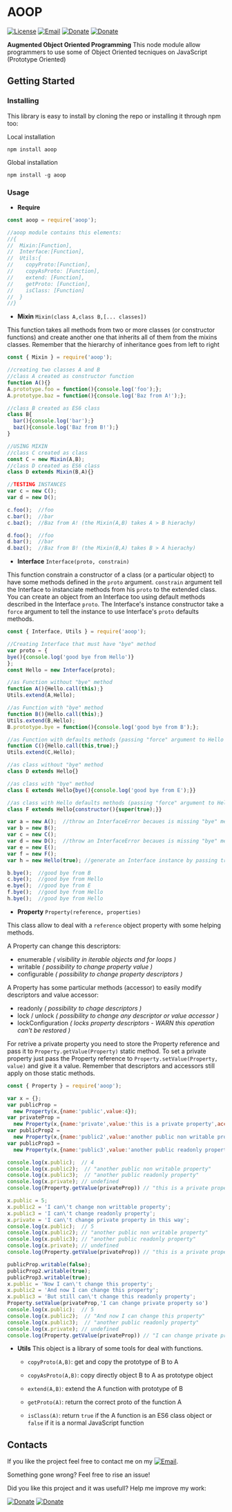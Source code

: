# AOOP
[![License](https://img.shields.io/badge/License-MIT-1a237e.svg)](./LICENSE)
[![Email](https://img.shields.io/badge/Contact-email-00897b.svg)](mailto:daniele.domenichelli.5+ddomen@gmail.com)
[![Donate](https://img.shields.io/badge/Donate-PayPal-4caf50.svg)](https://www.paypal.com/cgi-bin/webscr?cmd=_donations&business=6QCNG6UMSRCPC&lc=GB&item_name=ddomen&item_number=aoop&no_note=0&cn=Add%20a%20message%3a&no_shipping=2&currency_code=EUR&bn=PP%2dDonationsBF%3abtn_donate_SM%2egif%3aNonHosted)
[![Donate](https://img.shields.io/badge/Donate-bitcoin-4caf50.svg)](https://blockchain.info/payment_request?address=1FTkcYbdwsHEbJBS3c1xD62KKCKskT14AE&amount_local=5&currency=EUR&nosavecurrency=true&message=ddomen%20software)

**Augmented Object Oriented Programming**
This node module allow programmers to use some of Object Oriented tecniques on JavaScript (Prototype Oriented)

## Getting Started
### Installing
This library is easy to install by cloning the repo or installing it through npm too:

Local installation
```
npm install aoop
```
Global installation
```
npm install -g aoop
```
### Usage
* **Require**
```javascript
const aoop = require('aoop');

//aoop module contains this elements:
//{
//  Mixin:[Function],
//  Interface:[Function],
//  Utils:{
//    copyProto:[Function],
//    copyAsProto: [Function],
//    extend: [Function],
//    getProto: [Function],
//    isClass: [Function]
//  }
//}

```
* **Mixin**  `Mixin(class A,class B,[... classes])`

This function takes all methods from two or more classes (or constructor functions) and create another one that inherits all of them from the mixins classes. Remember that the hierarchy of inheritance goes from left to right
```javascript
const { Mixin } = require('aoop');

//creating two classes A and B
//class A created as constructor function
function A(){}
A.prototype.foo = function(){console.log('foo');};
A.prototype.baz = function(){console.log('Baz from A!');};

//class B created as ES6 class
class B{
  bar(){console.log('bar');}
  baz(){console.log('Baz from B!');}
}

//USING MIXIN
//class C created as class
const C = new Mixin(A,B);
//class D created as ES6 class
class D extends Mixin(B,A){}

//TESTING INSTANCES
var c = new C();
var d = new D();

c.foo();  //foo
c.bar();  //bar
c.baz();  //Baz from A! (the Mixin(A,B) takes A > B hierachy)

d.foo();  //foo
d.bar();  //bar
d.baz();  //Baz from B! (the Mixin(B,A) takes B > A hierachy)
```
* **Interface**  `Interface(proto, constrain)`

This function constrain a constructor of a class (or a particular object) to have some methods defined in the `proto` argument. `constrain` argument tell the Interface to instanciate methods from his `proto` to the extended class.
You can create an object from an Interface too using default methods described in the Interface `proto`. The Interface's instance constructor take a `force` argument to tell the instance to use Interface's `proto` defaults methods.
```javascript
const { Interface, Utils } = require('aoop');

//Creating Interface that must have "bye" method
var proto = {
bye(){console.log('good bye from Hello')}
};
const Hello = new Interface(proto);

//as Function without "bye" method
function A(){Hello.call(this);}
Utils.extend(A,Hello);

//as Function with "bye" method
function B(){Hello.call(this);}
Utils.extend(B,Hello);
B.prototype.bye = function(){console.log('good bye from B');};

//as Function with defaults methods (passing "force" argument to Hello Interface)
function C(){Hello.call(this,true);}
Utils.extend(C,Hello);

//as class without "bye" method
class D extends Hello{}

//as class with "bye" method
class E extends Hello{bye(){console.log('good bye from E');}}

//as class with Hello defaults methods (passing "force" argument to Hello Interface)
class F extends Hello{constructor(){super(true);}}

var a = new A();  //throw an InterfaceError becaues is missing "bye" method
var b = new B();
var c = new C();
var d = new D();  //throw an InterfaceError becaues is missing "bye" method
var e = new E();
var f = new F();
var h = new Hello(true); //generate an Interface instance by passing true as "force" argument

b.bye();  //good bye from B
c.bye();  //good bye from Hello
e.bye();  //good bye from E
f.bye();  //good bye from Hello
h.bye();  //good bye from Hello
```

* **Property**  `Property(reference, properties)`

This class allow to deal with a `reference` object property with some helping methods.

A Property can change this descriptors:
  - enumerable *( visibility in iterable objects and for loops )*
  - writable *( possibility to change property value )*
  - configurable *( possibility to change property descriptors )*

A Property has some particular methods (accessor) to easily modify descriptors and value accessor:
  - readonly *( possibility to chage descriptors )*
  - lock / unlock *( possibility to change any descriptor or value accessor )*
  - lockConfiguration *( locks property descriptors - WARN this operation can't be restored )*

For retrive a private property you need to store the Property reference and pass it to `Property.getValue(Property)` static method. To set a private property just pass the Property reference to `Property.setValue(Property, value)` and give it a value. Remember that descriptors and accessors still apply on those static methods.
```javascript
const { Property } = require('aoop');

var x = {};
var publicProp = 
  new Property(x,{name:'public',value:4});
var privateProp = 
  new Property(x,{name:'private',value:'this is a private property',accessor:'private'})
var publicProp2 = 
  new Property(x,{name:'public2',value:'another public non writable property',writable:false})
var publicProp3 = 
  new Property(x,{name:'public3',value:'another public readonly property',readonly:true})

console.log(x.public);  // 4
console.log(x.public2);  // "another public non writable property"
console.log(x.public3);  // "another public readonly property"
console.log(x.private); // undefined
console.log(Property.getValue(privateProp)) // "this is a private property"

x.public = 5;
x.public2 = 'I can\'t change non writtable property';
x.public3 = 'I can\'t change readonly property';
x.private = 'I can\'t change private property in this way';
console.log(x.public);  // 5
console.log(x.public2); // "another public non writable property"
console.log(x.public3); // "another public readonly property"
console.log(x.private); // undefined
console.log(Property.getValue(privateProp)) // "this is a private property"

publicProp.writable(false);
publicProp2.writable(true);
publicProp3.writable(true);
x.public = 'Now I can\'t change this property';
x.public2 = 'And now I can change this property';
x.public3 = 'But still can\'t change this readonly property';
Property.setValue(privateProp,'I can change private property so')
console.log(x.public);  // 5
console.log(x.public2);  // "And now I can change this property"
console.log(x.public3);  // "another public readonly property"
console.log(x.private); // undefined
console.log(Property.getValue(privateProp)) // "I can change private property so"
```

* **Utils**
This object is a library of some tools for deal with functions.

  * `copyProto(A,B)`: get and copy the prototype of B to A
  
  * `copyAsProto(A,B)`: copy directly object B to A as prototype object
  
  * `extend(A,B)`: extend the A function with prototype of B
  
  * `getProto(A)`: return the correct proto of the function A
  
  * `isClass(A)`: return `true` if the A function is an ES6 class object or `false` if it is a normal JavaScript function

## Contacts
If you like the project feel free to contact me on my [![Email](https://img.shields.io/badge/Contact-email-00897b.svg)](mailto:daniele.domenichelli.5+ddomen@gmail.com).

Something gone wrong? Feel free to rise an issue!

Did you like this project and it was usefull? Help me improve my work:

[![Donate](https://img.shields.io/badge/Donate-PayPal-4caf50.svg)](https://www.paypal.com/cgi-bin/webscr?cmd=_donations&business=6QCNG6UMSRCPC&lc=GB&item_name=ddomen&item_number=aoop&no_note=0&cn=Add%20a%20message%3a&no_shipping=2&currency_code=EUR&bn=PP%2dDonationsBF%3abtn_donate_SM%2egif%3aNonHosted)
[![Donate](https://img.shields.io/badge/Donate-bitcoin-4caf50.svg)](https://blockchain.info/payment_request?address=1FTkcYbdwsHEbJBS3c1xD62KKCKskT14AE&amount_local=5&currency=EUR&nosavecurrency=true&message=ddomen%20software)
